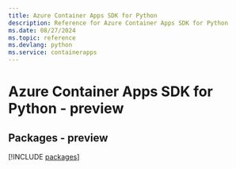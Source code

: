 ```yaml
---
title: Azure Container Apps SDK for Python
description: Reference for Azure Container Apps SDK for Python
ms.date: 08/27/2024
ms.topic: reference
ms.devlang: python
ms.service: containerapps
---
```

# Azure Container Apps SDK for Python - preview
## Packages - preview
[!INCLUDE [packages](container-apps-index.md)]